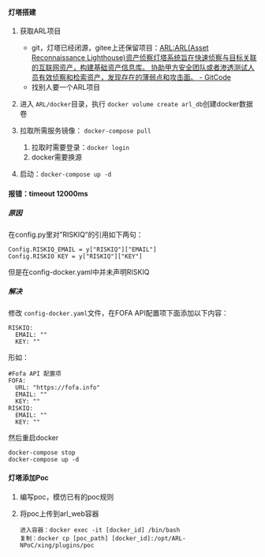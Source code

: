 #### 灯塔搭建

1. 获取ARL项目

   * git，灯塔已经闭源，gitee上还保留项目：[ARL:ARL(Asset Reconnaissance Lighthouse)资产侦察灯塔系统旨在快速侦察与目标关联的互联网资产，构建基础资产信息库。 协助甲方安全团队或者渗透测试人员有效侦察和检索资产，发现存在的薄弱点和攻击面。 - GitCode](https://gitcode.com/TophantTechnology/ARL/overview)
   * 找别人要一个ARL项目
2. 进入 `ARL/docker`目录，执行 `docker volume create arl_db`创建docker数据卷
3. 拉取所需服务镜像： `docker-compose pull`

   1. 拉取时需要登录：`docker login`
   2. docker需要换源
4. 启动：`docker-compose up -d`

#### 报错：timeout 12000ms

##### 原因

在config.py里对”RISKIQ“的引用如下两句：

```
Config.RISKIQ_EMAIL = y["RISKIQ"]["EMAIL"]
Config.RISKIO KEY = y["RISKIQ"]["KEY"]
```

但是在config-docker.yaml中并未声明RISKIQ

##### 解决

修改 `config-docker.yaml`文件，在FOFA API配置项下面添加以下内容：

```
RISKIQ:
  EMAIL: ""
  KEY: ""
```

形如：

```
#Fofa API 配置项
FOFA:
  URL: "https://fofa.info"
  EMAIL: ""
  KEY: ""
RISKIQ:
  EMAIL: ""
  KEY: ""
```

然后重启docker

```
docker-compose stop
docker-compose up -d
```

#### 灯塔添加Poc

1. 编写poc，模仿已有的poc规则
2. 将poc上传到arl_web容器

   ```
   进入容器：docker exec -it [docker_id] /bin/bash
   复制：docker cp [poc_path] [docker_id]:/opt/ARL-NPoC/xing/plugins/poc
   ```

